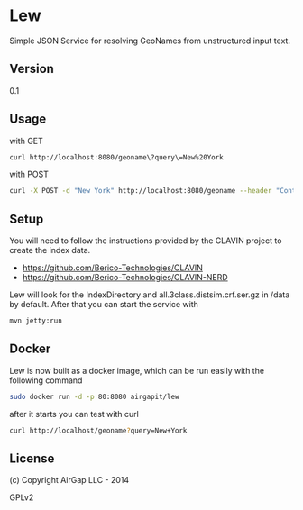 Lew
=========

Simple JSON Service for resolving GeoNames from unstructured input text.


Version
-

0.1

Usage
-

with GET

```sh
curl http://localhost:8080/geoname\?query\=New%20York
```

with POST

```sh
curl -X POST -d "New York" http://localhost:8080/geoname --header "Content-Type:text/plain"
```

Setup
-
You will need to follow the instructions provided by the CLAVIN project to create the index data.

* https://github.com/Berico-Technologies/CLAVIN
* https://github.com/Berico-Technologies/CLAVIN-NERD

Lew will look for the IndexDirectory and all.3class.distsim.crf.ser.gz in /data by default. After that
you can start the service with

```sh
mvn jetty:run
```


Docker
-

Lew is now built as a docker image, which can be run easily with the following
command

```sh
sudo docker run -d -p 80:8080 airgapit/lew
```
after it starts you can test with curl

```sh
curl http://localhost/geoname?query=New+York
```

License
-
(c) Copyright AirGap LLC - 2014

GPLv2
